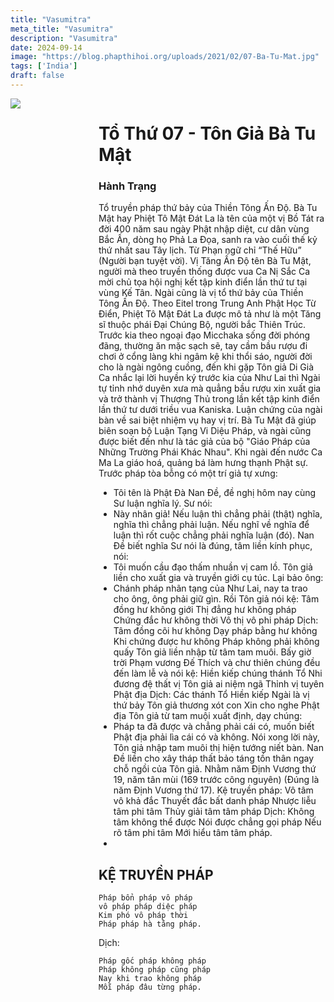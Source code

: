 ```yaml
---
title: "Vasumitra"
meta_title: "Vasumitra"
description: "Vasumitra"
date: 2024-09-14
image: "https://blog.phapthihoi.org/uploads/2021/02/07-Ba-Tu-Mat.jpg"
tags: ['India']
draft: false
---
```


<div style="display: flex; justify-content: space-between;">

  <div style="flex: 1; padding-right: 10px;">
    <img decoding="async" src="https://blog.phapthihoi.org/uploads/2021/02/07-Ba-Tu-Mat.jpg">
  </div>

  <div style="flex: 3; padding-left: 10px;">
    <h1>Tổ Thứ 07 - Tôn Giả Bà Tu Mật</h1>
    <h3>Hành Trạng</h3>

Tổ truyền pháp thứ bảy của Thiền Tông Ấn Độ.
Bà Tu Mật hay Phiệt Tô Mật Đát La là tên của một vị Bồ Tát ra đời 400 năm sau ngày Phật nhập diệt, cư dân vùng Bắc Ấn, dòng họ Phả La Đọa, sanh ra vào cuối thế kỷ thứ nhất sau Tây lịch. Từ Phạn ngữ chỉ “Thế Hữu” (Người bạn tuyệt vời). Vị Tăng Ấn Độ tên Bà Tu Mật, người mà theo truyền thống được vua Ca Nị Sắc Ca mời chủ tọa hội nghị kết tập kinh điển lần thứ tư tại vùng Kế Tân. Ngài cũng là vị tổ thứ bảy của Thiền Tông Ấn Độ.
Theo Eitel trong Trung Anh Phật Học Từ Điển, Phiệt Tô Mật Đát La được mô tả như là một Tăng sĩ thuộc phái Đại Chúng Bộ, người bắc Thiên Trúc. Trước kia theo ngoại đạo Micchaka sống đời phóng đãng, thường ăn mặc sạch sẽ, tay cầm bầu rượu đi chơi ở cổng làng khi ngâm kệ khi thổi sáo, người đời cho là ngài ngông cuồng, đến khi gặp Tôn giả Di Già Ca nhắc lại lời huyền ký trước kia của Như Lai thì Ngài tự tỉnh nhớ duyên xưa mà quẳng bầu rượu xin xuất gia và trở thành vị Thượng Thủ trong lần kết tập kinh điển lần thứ tư dưới triều vua Kaniska. Luận chứng của ngài bàn về sai biệt nhiệm vụ hay vị trí. Bà Tu Mật đã giúp biên soạn bộ Luận Tạng Vi Diệu Pháp, và ngài cũng được biết đến như là tác giả của bộ "Giáo Pháp của Những Trường Phái Khác Nhau".
Khi ngài đến nước Ca Ma La giáo hoá, quảng bá làm hưng thạnh Phật sự. Trước pháp tòa bỗng có một trí giả tự xưng:
- Tôi tên là Phật Đà Nan Đề, đề nghị hôm nay cùng Sư luận nghĩa lý.
  Sư nói:
- Này nhân giả! Nếu luận thì chẳng phải (thật) nghĩa, nghĩa thì chẳng phải luận. Nếu nghĩ về nghĩa để luận thì rốt cuộc chẳng phải nghĩa luận (đó).
  Nan Đề biết nghĩa Sư nói là đúng, tâm liền kính phục, nói:
- Tôi muốn cầu đạo thấm nhuần vị cam lồ.
  Tôn giả liền cho xuất gia và truyền giới cụ túc. Lại bảo ông:
- Chánh pháp nhãn tạng của Như Lai, nay ta trao cho ông, ông phải giữ gìn.
  Rồi Tôn giả nói kệ:
  Tâm đồng hư không giới
  Thị đẳng hư không pháp
  Chứng đắc hư không thời
  Vô thị vô phi pháp
  Dịch:
  Tâm đồng cõi hư không
  Dạy pháp bằng hư không
  Khi chứng được hư không
  Pháp không phải không quấy
  Tôn giả liền nhập từ tâm tam muôi. Bấy giờ trời Phạm vương Đế Thích và chư thiên chúng đều đến làm lễ và nói kệ:
  Hiền kiếp chúng thánh Tổ
  Nhi đương đệ thất vị
  Tôn giả ai niệm ngã
  Thỉnh vị tuyên Phật địa
  Dịch:
  Các thánh Tổ Hiền kiếp
  Ngài là vị thứ bảy
  Tôn giả thương xót con
  Xin cho nghe Phật địa
  Tôn giả từ tam muội xuất định, dạy chúng:
- Pháp ta đã được và chẳng phải cái có, muốn biết Phật địa phải lìa cái có và không.
  Nói xong lời này, Tôn giả nhập tam muôi thị hiện tướng niết bàn. Nan Đề liền cho xây tháp thất bảo táng tồn thân ngay chỗ ngồi của Tôn giả.
  Nhằm năm Định Vương thứ 19, năm tân mùi (169 trước công nguyên) (Đúng là năm Định Vương thứ 17).
  Kệ truyền pháp:
  Vô tâm vô khả đắc
  Thuyết đắc bất danh pháp
  Nhược liễu tâm phi tâm
  Thủy giải tâm tâm pháp
  Dịch:
  Không tâm không thể được
  Nói được chẳng gọi pháp
  Nếu rõ tâm phi tâm
  Mới hiểu tâm tâm pháp.
- 
<h2>KỆ TRUYỀN PHÁP</h2>

    Pháp bổn pháp vô pháp
    vô pháp pháp diệc pháp
    Kim phó vô pháp thời
    Pháp pháp hà tằng pháp.

Dịch:

    Pháp gốc pháp không pháp
    Pháp không pháp cũng pháp
    Nay khi trao không pháp
    Mỗi pháp đâu từng pháp.
  </div>

</div>

